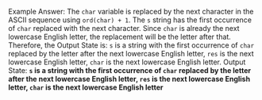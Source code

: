 Example Answer:
The `char` variable is replaced by the next character in the ASCII sequence using `ord(char) + 1`. The `s` string has the first occurrence of `char` replaced with the next character. Since `char` is already the next lowercase English letter, the replacement will be the letter after that. Therefore, the Output State is: `s` is a string with the first occurrence of `char` replaced by the letter after the next lowercase English letter, `res` is the next lowercase English letter, `char` is the next lowercase English letter.
Output State: **`s` is a string with the first occurrence of `char` replaced by the letter after the next lowercase English letter, `res` is the next lowercase English letter, `char` is the next lowercase English letter**